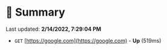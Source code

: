 # 📖 Summary
Last updated: **2/14/2022, 7:29:04 PM**

- `GET` [https://google.com](https://google.com) - **Up** (519ms)
